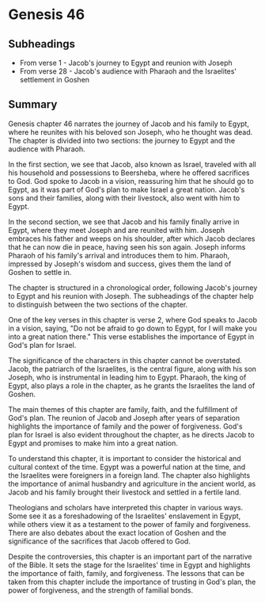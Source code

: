 # Genesis 46

## Subheadings

* From verse 1 - Jacob's journey to Egypt and reunion with Joseph
* From verse 28 - Jacob's audience with Pharaoh and the Israelites' settlement in Goshen

## Summary

Genesis chapter 46 narrates the journey of Jacob and his family to Egypt, where he reunites with his beloved son Joseph, who he thought was dead. The chapter is divided into two sections: the journey to Egypt and the audience with Pharaoh.

In the first section, we see that Jacob, also known as Israel, traveled with all his household and possessions to Beersheba, where he offered sacrifices to God. God spoke to Jacob in a vision, reassuring him that he should go to Egypt, as it was part of God's plan to make Israel a great nation. Jacob's sons and their families, along with their livestock, also went with him to Egypt.

In the second section, we see that Jacob and his family finally arrive in Egypt, where they meet Joseph and are reunited with him. Joseph embraces his father and weeps on his shoulder, after which Jacob declares that he can now die in peace, having seen his son again. Joseph informs Pharaoh of his family's arrival and introduces them to him. Pharaoh, impressed by Joseph's wisdom and success, gives them the land of Goshen to settle in.

The chapter is structured in a chronological order, following Jacob's journey to Egypt and his reunion with Joseph. The subheadings of the chapter help to distinguish between the two sections of the chapter.

One of the key verses in this chapter is verse 2, where God speaks to Jacob in a vision, saying, "Do not be afraid to go down to Egypt, for I will make you into a great nation there." This verse establishes the importance of Egypt in God's plan for Israel.

The significance of the characters in this chapter cannot be overstated. Jacob, the patriarch of the Israelites, is the central figure, along with his son Joseph, who is instrumental in leading him to Egypt. Pharaoh, the king of Egypt, also plays a role in the chapter, as he grants the Israelites the land of Goshen.

The main themes of this chapter are family, faith, and the fulfillment of God's plan. The reunion of Jacob and Joseph after years of separation highlights the importance of family and the power of forgiveness. God's plan for Israel is also evident throughout the chapter, as he directs Jacob to Egypt and promises to make him into a great nation.

To understand this chapter, it is important to consider the historical and cultural context of the time. Egypt was a powerful nation at the time, and the Israelites were foreigners in a foreign land. The chapter also highlights the importance of animal husbandry and agriculture in the ancient world, as Jacob and his family brought their livestock and settled in a fertile land.

Theologians and scholars have interpreted this chapter in various ways. Some see it as a foreshadowing of the Israelites' enslavement in Egypt, while others view it as a testament to the power of family and forgiveness. There are also debates about the exact location of Goshen and the significance of the sacrifices that Jacob offered to God.

Despite the controversies, this chapter is an important part of the narrative of the Bible. It sets the stage for the Israelites' time in Egypt and highlights the importance of faith, family, and forgiveness. The lessons that can be taken from this chapter include the importance of trusting in God's plan, the power of forgiveness, and the strength of familial bonds.